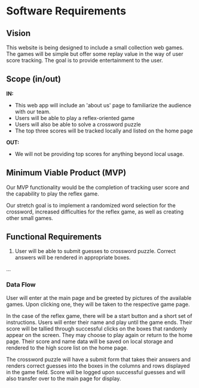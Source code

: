 # Software Requirements

## Vision

This website is being designed to include a small collection web games.  The games will be simple but offer some replay value in the way of user score tracking.  The goal is to provide entertainment to the user.

## Scope (in/out)

**IN:**
* This web app will include an 'about us' page to familiarize the audience with our team.
* Users will be able to play a reflex-oriented game
* Users will also be able to solve a crossword puzzle
* The top three scores will be tracked locally and listed on the home page

**OUT:**
* We will not be providing top scores for anything beyond local usage.

## Minimum Viable Product (MVP)

Our MVP functionality would be the completion of tracking user score and the capability to play the reflex game.

Our stretch goal is to implement a randomized word selection for the crossword, increased difficulties for the reflex game, as well as creating other small games.

## Functional Requirements

1. User will be able to submit guesses to crossword puzzle. Correct answers will be rendered in appropriate boxes.

...


### Data Flow

User will enter at the main page and be greeted by pictures of the available games.  Upon clicking one, they will be taken to the respective game page.

In the case of the reflex game, there will be a start button and a short set of instructions.  Users will enter their name and play until the game ends. Their score will be tallied through successful clicks on the boxes that randomly appear on the screen.  They may choose to play again or return to the home page.  Their score and name data will be saved on local storage and rendered to the high score list on the home page.

The crossword puzzle will have a submit form that takes their answers and renders correct guesses into the boxes in the columns and rows displayed in the game field.  Score will be logged upon successful guesses and will also transfer over to the main page for display.
